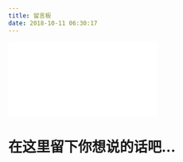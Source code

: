 ```yaml
---
title: 留言板
date: 2018-10-11 06:30:17
---
```


<iframe id="headVideo" src="//player.bilibili.com/player.html?aid=2345583&cid=3662647&page=1" scrolling="no" border="0" frameborder="no" framespacing="0" allowfullscreen="true"> </iframe>
<script>
    window.onresize = resizeVideo;
    function resizeVideo(){
        var newVideoW =  document.getElementById("content").offsetWidth * 1;
        var newVideoH = newVideoW * 0.66;
        console.log(newVideoW);
        document.getElementById("headVideo").width = newVideoW;
        document.getElementById("headVideo").height = newVideoH;
    } 
    resizeVideo();
</script>

# 在这里留下你想说的话吧...
